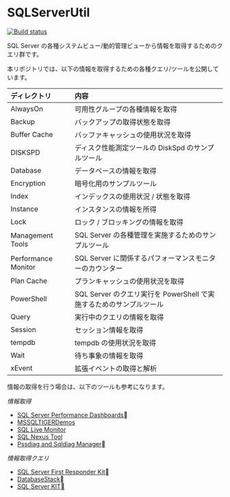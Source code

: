 # SQLServerUtil
[![Build status](https://ci.appveyor.com/api/projects/status/mxr4mrm2jf4nnntr?svg=true)](https://ci.appveyor.com/project/MasayukiOzawa/sqlserverutil)

SQL Server の各種システムビュー/動的管理ビューから情報を取得するためのクエリ群です。

本リポジトリでは、以下の情報を取得するための各種クエリ/ツールを公開しています。

|ディレクトリ|内容|
|:--------|:---|
|AlwaysOn|可用性グループの各種情報を取得|
|Backup|バックアップの取得状態を取得|
|Buffer Cache|バッファキャッシュの使用状況を取得|
|DISKSPD|ディスク性能測定ツールの DiskSpd のサンプルツール|
|Database|データベースの情報を取得|
|Encryption|暗号化用のサンプルツール|
|Index|インデックスの使用状況 / 状態を取得|
|Instance|インスタンスの情報を所得|
|Lock|ロック / ブロッキングの情報を取得|
|Management Tools|SQL Server の各種管理を実施するためのサンプルツール|
|Performance Monitor|SQL Server に関係するパフォーマンスモニターのカウンター|
|Plan Cache|プランキャッシュの使用状況を取得|
|PowerShell|SQL Server のクエリ実行を PowerShell で実施するためのサンプルツール|
|Query|実行中のクエリの情報を取得|
|Session|セッション情報を取得|
|tempdb|tempdb の使用状況を取得|
|Wait|待ち事象の情報を取得|
|xEvent|拡張イベントの取得と解析|

情報の取得を行う場合は、以下のツールも参考になります。

*情報取得*

* [SQL Server Performance Dashboards](https://sqldashboards.codeplex.com/)
* [MSSQLTIGERDemos](https://github.com/amitmsft/MSSQLTIGERDemos/)
* [SQL Live Monitor](https://sqlmonitor.codeplex.com/)
* [SQL Nexus Tool](https://sqlnexus.codeplex.com/)
* [Pssdiag and Sqldiag Manager](http://diagmanager.codeplex.com/)

*情報取得クエリ*

* [SQL Server First Responder Kit](https://github.com/BrentOzarULTD/SQL-Server-First-Responder-Kit)
* [DatabaseStack](https://github.com/unruledboy/DatabaseStack)
* [SQL Server KIT](https://github.com/ktaranov/sqlserver-kit)
